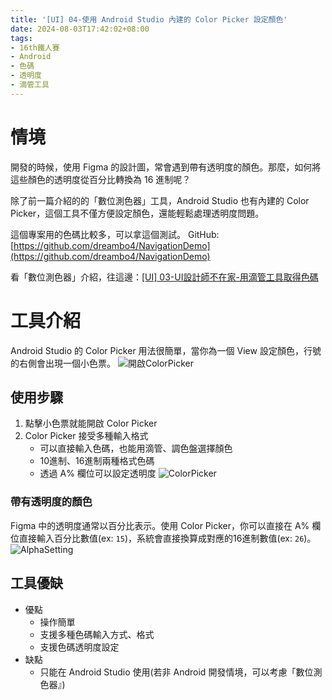```yaml
---
title: '[UI] 04-使用 Android Studio 內建的 Color Picker 設定顏色'
date: 2024-08-03T17:42:02+08:00
tags:
- 16th鐵人賽
- Android
- 色碼
- 透明度
- 滴管工具
---
```


# 情境
開發的時候，使用 Figma 的設計圖，常會遇到帶有透明度的顏色。那麼，如何將這些顏色的透明度從百分比轉換為 16 進制呢？

除了前一篇介紹的的「數位測色器」工具，Android Studio 也有內建的 Color Picker，這個工具不僅方便設定顏色，還能輕鬆處理透明度問題。

<!-- more -->
這個專案用的色碼比較多，可以拿這個測試。
GitHub: [https://github.com/dreambo4/NavigationDemo](https://github.com/dreambo4/NavigationDemo)

看「數位測色器」介紹，往這邊：[[UI] 03-UI設計師不在家-用滴管工具取得色碼](https://dreambo4.github.io/2024/08/02/UI-03-UI%E8%A8%AD%E8%A8%88%E5%B8%AB%E4%B8%8D%E5%9C%A8%E5%AE%B6-%E7%94%A8%E6%BB%B4%E7%AE%A1%E5%B7%A5%E5%85%B7%E5%8F%96%E5%BE%97%E8%89%B2%E7%A2%BC/)

# 工具介紹
Android Studio 的 Color Picker 用法很簡單，當你為一個 View 設定顏色，行號的右側會出現一個小色票。
![開啟ColorPicker](開啟ColorPicker.png)

## 使用步驟
1. 點擊小色票就能開啟 Color Picker
2. Color Picker 接受多種輸入格式
   - 可以直接輸入色碼，也能用滴管、調色盤選擇顏色
   - 10進制、16進制兩種格式色碼
   - 透過 A% 欄位可以設定透明度
![ColorPicker](ColorPicker.png)

### 帶有透明度的顏色
Figma 中的透明度通常以百分比表示。使用 Color Picker，你可以直接在 A% 欄位直接輸入百分比數值(ex: `15`)，系統會直接換算成對應的16進制數值(ex: `26`)。
![AlphaSetting](AlphaSetting.png)

## 工具優缺
- 優點
  - 操作簡單
  - 支援多種色碼輸入方式、格式
  - 支援色碼透明度設定
- 缺點
  - 只能在 Android Studio 使用(若非 Android 開發情境，可以考慮「數位測色器』)
